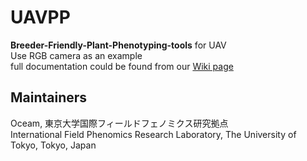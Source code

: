 # UAVPP
**Breeder-Friendly-Plant-Phenotyping-tools** for UAV  
Use RGB camera as an example  
full documentation could be found from our [Wiki page](https://github.com/oceam/UAVPP/wiki)
## Maintainers
Oceam, 東京大学国際フィールドフェノミクス研究拠点  
International Field Phenomics Research Laboratory, The University of Tokyo, Tokyo, Japan


